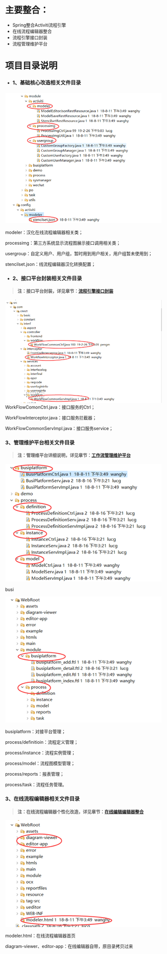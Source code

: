 # 主要整合：

* Spring整合Activiti流程引擎
* 在线流程编辑器整合
* 流程引擎接口封装
* 流程管理维护平台

# 项目目录说明

* ### 1、基础核心改造相关文件目录

### ![](/assets/activiti_dir_07.png)

modeler：汉化在线流程编辑器相关类；

processimg：第三方系统显示流程图展示接口调用相关类；

usergroup：自定义用户、用户组，暂时用到用户相关，用户组暂未使用到；

stencilset.json：线流程编辑器汉化转换配置；

* ### 2、接口平台封装相关文件目录

> #### 注：接口平台封装，详见章节：[流程引擎接口封装](/gong-zuo-liu-yun-ping-tai/zhu-yao-pei-zhi-shuo-ming/liu-cheng-yin-qing-jie-kou-feng-zhuang.md)

![](/assets/activiti_dir_01.png)WorkFlowComonCtrl.java：接口服务的Ctrl；

WorkFlowInterceptor.java：接口服务拦截器；

WorkFlowCommonServImpl.java：接口服务service；

### 3、管理维护平台相关文件目录

> #### 注：管理维平台详细说明，详见章节：[工作流管理维护平台](/gong-zuo-liu-yun-ping-tai/zhu-yao-pei-zhi-shuo-ming/liu-cheng-guan-li-wei-hu-ping-tai-3010-shi-3011.md)

![](/assets/activiti_dir_02.png)

busi

![](/assets/activiti_dir_03.png)

busiplatform：对接平台管理；

process/definitioin：流程定义管理；

process/instance：流程实例管理；

process/model：流程图模型管理；

process/reports：报表管理；

process/task：流程任务管理。

### 3、在线流程编辑器相关文件目录

> #### 注：在线流程编辑器个性化改造，详见章节：[在线编辑编辑器整合](/gong-zuo-liu-yun-ping-tai/zhu-yao-pei-zhi-shuo-ming/activitizai-xian-bian-ji-qi.md)

![](/assets/activiti_dir_08.png)

modeler.html：在线流程编辑器首页

diagram-viewer、editor-app：在线编辑器自带，原目录拷贝过来

#### 



